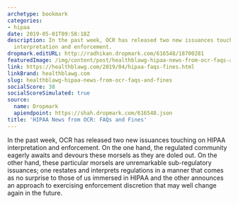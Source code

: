 ```yaml
---
archetype: bookmark
categories:
- hipaa
date: 2019-05-01T09:58:18Z
description: In the past week, OCR has released two new issuances touching on HIPAA
  interpretation and enforcement.
dropmark.editURL: http://radhikan.dropmark.com/616548/18700281
featuredImage: /img/content/post/healthblawg-hipaa-news-from-ocr-faqs-and-fines.jpg
link: https://healthblawg.com/2019/04/hipaa-faqs-fines.html
linkBrand: healthblawg.com
slug: healthblawg-hipaa-news-from-ocr-faqs-and-fines
socialScore: 38
socialScoreSimulated: true
source:
  name: Dropmark
  apiendpoint: https://shah.dropmark.com/616548.json
title: 'HIPAA News from OCR: FAQs and Fines'
---
```

In the past week, OCR has released two new issuances touching on HIPAA interpretation and enforcement. On the one hand, the regulated community eagerly awaits and devours these morsels as they are doled out. On the other hand, these particular morsels are unremarkable sub-regulatory issuances; one restates and interprets regulations in a manner that comes as no surprise to those of us immersed in HIPAA and the other announces an approach to exercising enforcement discretion that may well change again in the future.

